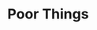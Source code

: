 ---
title: "Poor Things"
year: 2023
rating: 2.5
stars: "★★½"
rewatched: false
permalink: "poor-things-2023"
watched_on: 2024-03-02
---